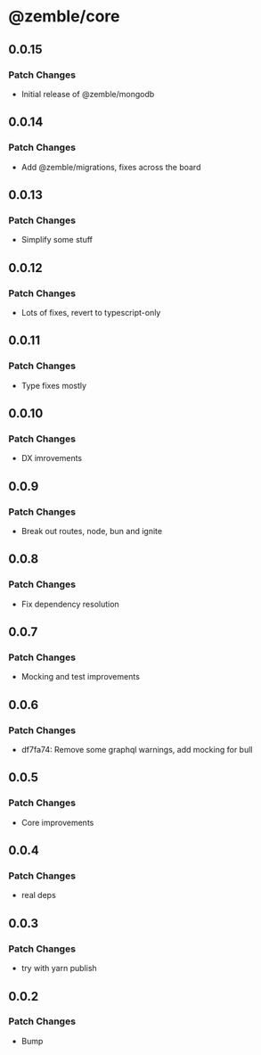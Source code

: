 # @zemble/core

## 0.0.15

### Patch Changes

- Initial release of @zemble/mongodb

## 0.0.14

### Patch Changes

- Add @zemble/migrations, fixes across the board

## 0.0.13

### Patch Changes

- Simplify some stuff

## 0.0.12

### Patch Changes

- Lots of fixes, revert to typescript-only

## 0.0.11

### Patch Changes

- Type fixes mostly

## 0.0.10

### Patch Changes

- DX imrovements

## 0.0.9

### Patch Changes

- Break out routes, node, bun and ignite

## 0.0.8

### Patch Changes

- Fix dependency resolution

## 0.0.7

### Patch Changes

- Mocking and test improvements

## 0.0.6

### Patch Changes

- df7fa74: Remove some graphql warnings, add mocking for bull

## 0.0.5

### Patch Changes

- Core improvements

## 0.0.4

### Patch Changes

- real deps

## 0.0.3

### Patch Changes

- try with yarn publish

## 0.0.2

### Patch Changes

- Bump
